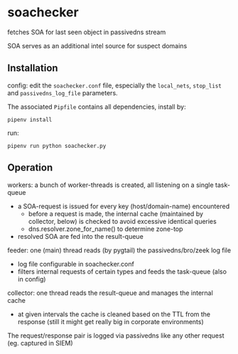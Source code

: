 # soachecker

fetches SOA for last seen object in passivedns stream

SOA serves as an additional intel source for suspect domains

## Installation
config: edit the `soachecker.conf` file, especially the `local_nets`, `stop_list` and `passivedns_log_file` parameters.

The associated `Pipfile` contains all dependencies, install by:
```
pipenv install
```

run:
```
pipenv run python soachecker.py
```

## Operation
workers: a bunch of worker-threads is created, all listening on a single task-queue
- a SOA-request is issued for every key (host/domain-name) encountered
   - before a request is made, the internal cache (maintained by collector, below) is checked to avoid excessive identical queries
   - dns.resolver.zone_for_name() to determine zone-top
- resolved SOA are fed into the result-queue

feeder: one (main) thread reads (by pygtail) the passivedns/bro/zeek log file
- log file configurable in soachecker.conf
- filters internal requests of certain types and feeds the task-queue (also in config)

collector: one thread reads the result-queue and manages the internal cache
- at given intervals the cache is cleaned based on the TTL from the response (still it might get really big in corporate environments)

The request/response pair is logged via passivedns like any other request (eg. captured in SIEM)
